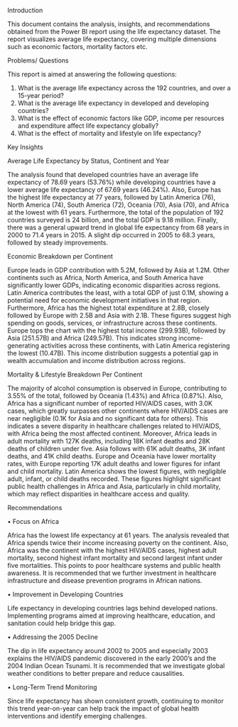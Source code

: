 Introduction

This document contains the analysis, insights, and recommendations obtained from the Power BI report using the life expectancy dataset. The report visualizes average life expectancy, covering multiple dimensions such as economic factors, mortality factors etc.

Problems/ Questions

This report is aimed at answering the following questions:
1. What is the average life expectancy across the 192 countries, and over a 15-year period? 
2. What is the average life expectancy in developed and developing countries?
3. What is the effect of economic factors like GDP, income per resources and expenditure affect life expectancy globally?
4. What is the effect of mortality and lifestyle on life expectancy?

Key Insights

Average Life Expectancy by Status, Continent and Year

The analysis found that developed countries have an average life expectancy of 78.69 years (53.76%) while developing countries have a lower average life expectancy of 67.69 years (46.24%). Also, Europe has the highest life expectancy at 77 years, followed by Latin America (76), North America (74), South America (72), Oceania (70), Asia (70), and Africa at the lowest with 61 years. Furthermore, the total of the population of 192 countries surveyed is 24 billion, and the total GDP is 9.18 million. Finally, there was a general upward trend in global life expectancy from 68 years in 2000 to 71.4 years in 2015. A slight dip occurred in 2005 to 68.3 years, followed by steady improvements.

Economic Breakdown per Continent

Europe leads in GDP contribution with 5.2M, followed by Asia at 1.2M. Other continents such as Africa, North America, and South America have significantly lower GDPs, indicating economic disparities across regions. Latin America contributes the least, with a total GDP of just 0.1M, showing a potential need for economic development initiatives in that region.
Furthermore, Africa has the highest total expenditure at 2.8B, closely followed by Europe with 2.5B and Asia with 2.1B. These figures suggest high spending on goods, services, or infrastructure across these continents. Europe tops the chart with the highest total income (299.93B), followed by Asia (251.57B) and Africa (249.57B). This indicates strong income-generating activities across these continents, with Latin America registering the lowest (10.47B). This income distribution suggests a potential gap in wealth accumulation and income distribution across regions.

Mortality & Lifestyle Breakdown Per Continent

The majority of alcohol consumption is observed in Europe, contributing to 3.55% of the total, followed by Oceania (1.43%) and Africa (0.87%). Also, Africa has a significant number of reported HIV/AIDS cases, with 3.0K cases, which greatly surpasses other continents where HIV/AIDS cases are near negligible (0.1K for Asia and no significant data for others). This indicates a severe disparity in healthcare challenges related to HIV/AIDS, with Africa being the most affected continent. 
Moreover, Africa leads in adult mortality with 127K deaths, including 18K infant deaths and 28K deaths of children under five. Asia follows with 61K adult deaths, 3K infant deaths, and 41K child deaths. Europe and Oceania have lower mortality rates, with Europe reporting 17K adult deaths and lower figures for infant and child mortality. Latin America shows the lowest figures, with negligible adult, infant, or child deaths recorded. These figures highlight significant public health challenges in Africa and Asia, particularly in child mortality, which may reflect disparities in healthcare access and quality.

Recommendations

•	Focus on Africa

Africa has the lowest life expectancy at 61 years. The analysis revealed that Africa spends twice their income increasing poverty on the continent. Also, Africa was the continent with the highest HIV/AIDS cases, highest adult mortality, second highest infant mortality and second largest infant under five mortalities. This points to poor healthcare systems and public health awareness. It is recommended that we further investment in healthcare infrastructure and disease prevention programs in African nations.

•	Improvement in Developing Countries

Life expectancy in developing countries lags behind developed nations. Implementing programs aimed at improving healthcare, education, and sanitation could help bridge this gap.

•	Addressing the 2005 Decline

The dip in life expectancy around 2002 to 2005 and especially 2003 explains the HIV/AIDS pandemic discovered in the early 2000’s and the 2004 Indian Ocean Tsunami. It is recommended that we investigate global weather conditions to better prepare and reduce causalities.

•	Long-Term Trend Monitoring

Since life expectancy has shown consistent growth, continuing to monitor this trend year-on-year can help track the impact of global health interventions and identify emerging challenges.




